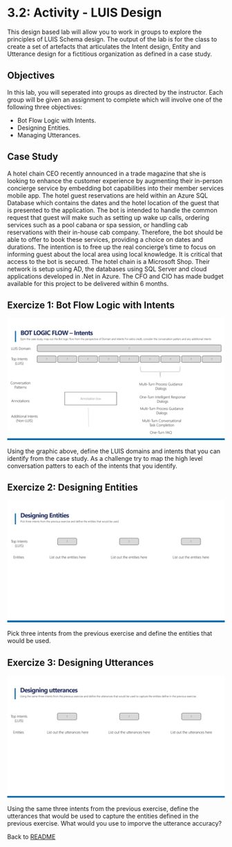 # 3.2: Activity - LUIS Design 

This design based lab will allow you to work in groups to explore the principles of LUIS Schema design. The output of the lab is for the class to create a set of artefacts that articulates the Intent design, Entity and Utterance design for a fictitious organization as defined in a case study.


## Objectives
In this lab, you will seperated into groups as directed by the instructor. Each group will be given an assignment to complete which will involve one of the following three objectives:

- Bot Flow Logic with Intents.
- Designing Entities.
- Managing Utterances.


## Case Study

A hotel chain CEO recently announced in a trade magazine that she is looking to enhance the customer experience by augmenting their in-person concierge service by embedding bot capabilities into their member services mobile app. The hotel guest reservations are held within an Azure SQL Database which contains the dates and the hotel location of the guest that is presented to the application. The bot is intended to handle the common request that guest will make such as setting up wake up calls, ordering services such as a pool cabana or spa session, or handling cab reservations with their in-house cab company. Therefore, the bot should be able to offer to book these services, providing a choice on dates and durations. The intention is to free up the real concierge’s time to focus on informing guest about the local area using local knowledge. It is critical that access to the bot is secured. The hotel chain is a Microsoft Shop. Their network is setup using AD, the databases using SQL Server and cloud applications developed in .Net in Azure. The CFO and CIO has made budget available for this project to be delivered within 6 months.


## Exercize 1: Bot Flow Logic with Intents

![Defining a Bot Personality Profile](./resources/assets/sess_3.1_Lab_1.1.jpg)

Using the graphic above, define the LUIS domains and intents that you can identify from the case study. As a challenge try to map the high level conversation patters to each of the intents that you identify.


## Exercize 2: Designing Entities 

![Designing Entities ](./resources/assets/sess_3.1_Lab_1.2.jpg)

Pick three intents from the previous exercise and define the entities that would be used. 


## Exercize 3: Designing Utterances

![Designing Utterances](./resources/assets/sess_3.1_Lab_1.3.jpg)

Using the same three intents from the previous exercise, define the utterances that would be used to capture the entities defined in the previous exercise. What would you use to imporve the utterance accuracy?

Back to [README](./0_README.md)